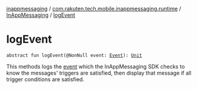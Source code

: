 [inappmessaging](../../index.md) / [com.rakuten.tech.mobile.inappmessaging.runtime](../index.md) / [InAppMessaging](index.md) / [logEvent](./log-event.md)

# logEvent

`abstract fun logEvent(@NonNull event: `[`Event`](../../com.rakuten.tech.mobile.inappmessaging.runtime.data.models.appevents/-event/index.md)`): `[`Unit`](https://kotlinlang.org/api/latest/jvm/stdlib/kotlin/-unit/index.html)

This methods logs the [event](log-event.md#com.rakuten.tech.mobile.inappmessaging.runtime.InAppMessaging$logEvent(com.rakuten.tech.mobile.inappmessaging.runtime.data.models.appevents.Event)/event) which the InAppMessaging SDK checks to know the messages'
triggers are satisfied, then display that message if all trigger conditions are satisfied.

